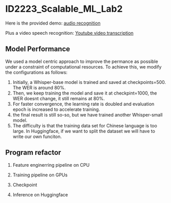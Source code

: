 # ID2223_Scalable_ML_Lab2

Here is the provided demo: [audio recognition](https://huggingface.co/spaces/Yuyang2022/Cantonese_speech_recognition)

Plus a video speech recognition: [Youtube video transcription](https://huggingface.co/spaces/WayneLinn/Cantonese_Speech_Recognition)

## Model Performance
We used a model centric approach to improve the permance as possible under a constraint of computational resources. To achieve this, we modify the configurations as follows:

1. Initially, a Whisper-base model is trained and saved at checkpoints=500. The WER is around 80%.
1. Then, we keep training the model and save it at checkpint=1000, the WER doesnt change, it still remains at 80%.
1. For faster convergence, the learning rate is doubled and evaluation epoch is increased to accelerate training. 
1. the final result is still so-so, but we have trained another Whisper-small model. 
1. The difficulty is that the training data set for Chinese language is too large. In Huggingface, if we want to split the dataset we will have to write our own funciton.  

## Program refactor

1. Feature enginerring pipeline on CPU


2. Training pipeline on GPUs
  1. Checkpoint

3. Inference on Huggingface
